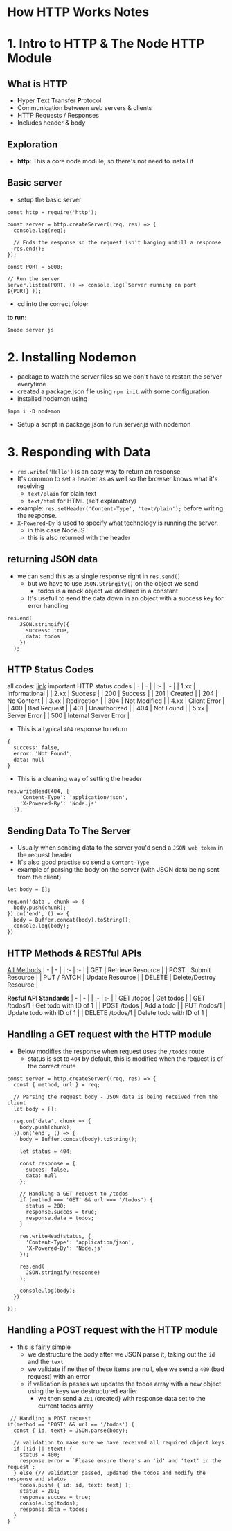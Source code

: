 # How HTTP Works Notes

# 1. Intro to HTTP & The Node HTTP Module

## What is HTTP
- **H**yper **T**ext **T**ransfer **P**rotocol
- Communication between web servers & clients
- HTTP Requests / Responses
- Includes header & body

## Exploration
- **http**: This a core node module, so there's not need to install it

## Basic server
- setup the basic server
``` JS server.js
const http = require('http');

const server = http.createServer((req, res) => {
  console.log(req);
  
  // Ends the response so the request isn't hanging untill a response
  res.end();
});

const PORT = 5000;

// Run the server
server.listen(PORT, () => console.log(`Server running on port ${PORT}`));
```
- cd into the correct folder

**to run:**
```JS server.js
$node server.js
```

# 2. Installing Nodemon
- package to watch the server files so we don't have to restart the server everytime
- created a package.json file using `npm init` with some configuration
- installed nodemon using
``` JS Terminal
$npm i -D nodemon
```
- Setup a script in package.json to run server.js with nodemon

# 3. Responding with Data
- `res.write('Hello')` is an easy way to return an response
- It's common to set a header as as well so the browser knows what it's receiving
  - `text/plain` for plain text
  - `text/html` for HTML (self explanatory)
- example: `res.setHeader('Content-Type', 'text/plain');` before writing the response.
- `X-Powered-By` is used to specify what technology is running the server.
  - in this case NodeJS
  - this is also returned with the header

## returning JSON data
- we can send this as a single response right in `res.send()`
  - but we have to use `JSON.Stringify()` on the object we send
    - todos is a mock object we declared in a constant 
  - It's usefull to send the data down in an object with a success key for error handling
``` JS
res.end( 
    JSON.stringify({
      success: true,
      data: todos
    })
  );
```

## HTTP Status Codes
all codes: [link](https://developer.mozilla.org/en-US/docs/Web/HTTP/Status) 
important HTTP status codes
| - | - |
| :- | :- |
| 1.xx | Informational |
| 2.xx | Success |
| 200 | Success |
| 201 | Created |
| 204 | No Content |
| 3.xx | Redirection |
| 304 | Not Modified |
| 4.xx | Client Error |
| 400 | Bad Request |
| 401 | Unauthorized |
| 404 | Not Found |
| 5.xx | Server Error |
| 500 | Internal Server Error |

- This is a typical `404` response to return
``` JS
{
  success: false,
  error: 'Not Found',
  data: null
}
```

- This is a cleaning way of setting the header
``` JS
res.writeHead(404, {
    'Content-Type': 'application/json',
    'X-Powered-By': 'Node.js'
  });
```

## Sending Data To The Server
- Usually when sending data to the server you'd send a `JSON web token` in the request header
- It's also good practise so send a `Content-Type`
- example of parsing the body on the server (with JSON data being sent from the client)
``` JS server.js
let body = [];

req.on('data', chunk => {
  body.push(chunk);
}).on('end', () => {
  body = Buffer.concat(body).toString();
  console.log(body);
})
```

## HTTP Methods & RESTful APIs
[All Methods](https://developer.mozilla.org/en-US/docs/Web/HTTP/Methods)
| - | - |
| :- | :- |
| GET | Retrieve Resource |
| POST | Submit Resource |
| PUT / PATCH | Update Resource |
| DELETE | Delete/Destroy Resource |

**Resful API Standards**
| - | - |
| :- | :- |
| GET /todos | Get todos |
| GET /todos/1 | Get todo with ID of 1 |
| POST /todos | Add a todo |
| PUT /todos/1 | Update todo with ID of 1 |
| DELETE /todos/1 | Delete todo with ID of 1 |

## Handling a GET request with the HTTP module
- Below modifies the response when request uses the `/todos` route
  - status is set to `404` by default, this is modified when the request is of the correct route
``` JS server.js
const server = http.createServer((req, res) => {
  const { method, url } = req;
  
  // Parsing the request body - JSON data is being received from the client
  let body = [];

  req.on('data', chunk => {
    body.push(chunk);
  }).on('end', () => {
    body = Buffer.concat(body).toString();

    let status = 404;

    const response = {
      succes: false,
      data: null
    };

    // Handling a GET request to /todos
    if (method === 'GET' && url === '/todos') {
      status = 200;
      response.succes = true;
      response.data = todos;
    }
    
    res.writeHead(status, {
      'Content-Type': 'application/json',
      'X-Powered-By': 'Node.js'
    });

    res.end( 
      JSON.stringify(response)
    );

    console.log(body);
  })

});
```

## Handling a POST request with the HTTP module
- this is fairly simple
  - we destructure the body after we JSON parse it, taking out the `id` and the `text`
  - we validate if neither of these items are null, else we send a `400` (bad request) with an error
  - if validation is passes we updates the todos array with a new object using the keys we destructured earlier
    - we then send a `201` (created) with response data set to the current todos array
``` JS server.js
 // Handling a POST request
if(method == 'POST' && url == '/todos') {
  const { id, text} = JSON.parse(body);
  
  // validation to make sure we have received all required object keys 
  if (!id || !text) {
    status = 400;
    response.error = `Please ensure there's an 'id' and 'text' in the request`;
  } else {// validation passed, updated the todos and modify the response and status
    todos.push( { id: id, text: text} );
    status = 201;
    response.succes = true;
    console.log(todos);
    response.data = todos;
  }
}
```

